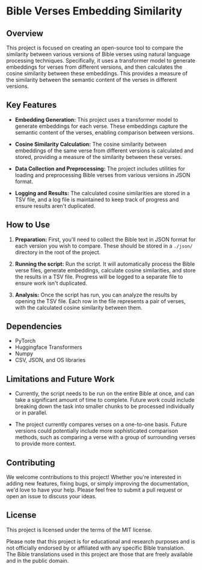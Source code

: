 # Bible Verses Embedding Similarity

## Overview
This project is focused on creating an open-source tool to compare the similarity between various versions of Bible verses using natural language processing techniques. Specifically, it uses a transformer model to generate embeddings for verses from different versions, and then calculates the cosine similarity between these embeddings. This provides a measure of the similarity between the semantic content of the verses in different versions.

## Key Features

- **Embedding Generation:** This project uses a transformer model to generate embeddings for each verse. These embeddings capture the semantic content of the verses, enabling comparison between versions.

- **Cosine Similarity Calculation:** The cosine similarity between embeddings of the same verse from different versions is calculated and stored, providing a measure of the similarity between these verses.

- **Data Collection and Preprocessing:** The project includes utilities for loading and preprocessing Bible verses from various versions in JSON format.

- **Logging and Results:** The calculated cosine similarities are stored in a TSV file, and a log file is maintained to keep track of progress and ensure results aren't duplicated.

## How to Use

1. **Preparation:** First, you'll need to collect the Bible text in JSON format for each version you wish to compare. These should be stored in a `./json/` directory in the root of the project.

2. **Running the script:** Run the script. It will automatically process the Bible verse files, generate embeddings, calculate cosine similarities, and store the results in a TSV file. Progress will be logged to a separate file to ensure work isn't duplicated.

3. **Analysis:** Once the script has run, you can analyze the results by opening the TSV file. Each row in the file represents a pair of verses, with the calculated cosine similarity between them.

## Dependencies
- PyTorch
- Huggingface Transformers
- Numpy
- CSV, JSON, and OS libraries

## Limitations and Future Work
- Currently, the script needs to be run on the entire Bible at once, and can take a significant amount of time to complete. Future work could include breaking down the task into smaller chunks to be processed individually or in parallel.

- The project currently compares verses on a one-to-one basis. Future versions could potentially include more sophisticated comparison methods, such as comparing a verse with a group of surrounding verses to provide more context.

## Contributing
We welcome contributions to this project! Whether you're interested in adding new features, fixing bugs, or simply improving the documentation, we'd love to have your help. Please feel free to submit a pull request or open an issue to discuss your ideas.

## License
This project is licensed under the terms of the MIT license.

Please note that this project is for educational and research purposes and is not officially endorsed by or affiliated with any specific Bible translation. The Bible translations used in this project are those that are freely available and in the public domain.
